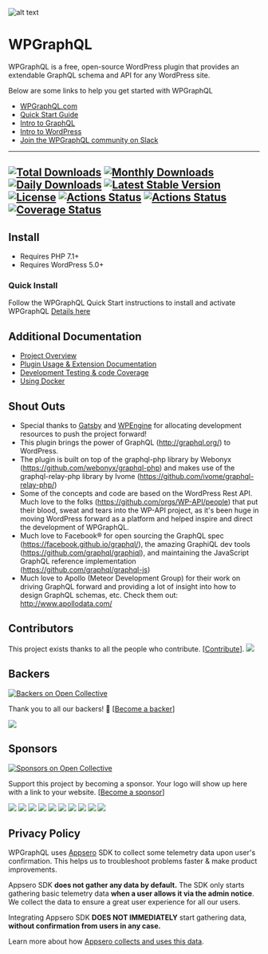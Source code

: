 ![alt text](./img/logo.png "WPGraphQL Logo")

# WPGraphQL

WPGraphQL is a free, open-source WordPress plugin that provides an extendable GraphQL schema and API for any WordPress site.

Below are some links to help you get started with WPGraphQL

- <a href="https://www.wpgraphql.com" target="_blank">WPGraphQL.com</a>
- <a href="https://wpgraphql.com/docs/quick-start" target="_blank">Quick Start Guide</a>
- <a href="https://wpgraphql.com/docs/intro-to-graphql" target="_blank">Intro to GraphQL</a>
- <a href="https://wpgraphql.com/docs/intro-to-wordpress" target="_blank">Intro to WordPress</a>
- <a href="https://join.slack.com/t/wp-graphql/shared_invite/zt-3vloo60z-PpJV2PFIwEathWDOxCTTLA" target="_blank">Join the WPGraphQL community on Slack</a>

-----

[![Total Downloads](https://poser.pugx.org/wp-graphql/wp-graphql/downloads)](https://packagist.org/packages/wp-graphql/wp-graphql)
[![Monthly Downloads](https://poser.pugx.org/wp-graphql/wp-graphql/d/monthly)](https://packagist.org/packages/wp-graphql/wp-graphql)
[![Daily Downloads](https://poser.pugx.org/wp-graphql/wp-graphql/d/daily)](https://packagist.org/packages/wp-graphql/wp-graphql)
[![Latest Stable Version](https://poser.pugx.org/wp-graphql/wp-graphql/v/stable)](https://packagist.org/packages/wp-graphql/wp-graphql)
[![License](https://poser.pugx.org/wp-graphql/wp-graphql/license)](https://packagist.org/packages/wp-graphql/wp-graphql)
[![Actions Status](https://github.com/wp-graphql/wp-graphql/workflows/Testing%20Integration/badge.svg)](https://github.com/wp-graphql/wp-graphql/actions?query=workflow%3A%22Testing+Integration%22) [![Actions Status](https://github.com/wp-graphql/wp-graphql/workflows/WordPress%20Coding%20Standards/badge.svg)](https://github.com/wp-graphql/wp-graphql/actions?query=workflow%3A%22WordPress+Coding+Standards%22)
[![Coverage Status](https://coveralls.io/repos/github/wp-graphql/wp-graphql/badge.svg)](https://coveralls.io/github/wp-graphql/wp-graphql)
-----

## Install

- Requires PHP 7.1+
- Requires WordPress 5.0+

### Quick Install

Follow the WPGraphQL Quick Start instructions to install and activate WPGraphQL
[Details here](https://wpgraphql.com/docs/quick-start/)

## Additional Documentation

- [Project Overview](https://www.wpgraphql.com/docs/introduction)
- [Plugin Usage & Extension Documentation](https://www.wpgraphql.com/docs/interacting-with-wpgraphql)
- [Development Testing & code Coverage](https://www.wpgraphql.com/docs/testing/#testing-locally-with-codeception)
- [Using Docker](https://www.wpgraphql.com/docs/testing/#testing-with-docker)

## Shout Outs

- Special thanks to [Gatsby](http://gatsbyjs.com) and [WPEngine](https://wpengine.com) for allocating development resources to push the project forward!
- This plugin brings the power of GraphQL (<http://graphql.org/>) to WordPress.
- The plugin is built on top of the graphql-php library by Webonyx (<https://github.com/webonyx/graphql-php>) and makes use
of the graphql-relay-php library by Ivome (<https://github.com/ivome/graphql-relay-php/>)
- Some of the concepts and code are based on the WordPress Rest API. Much love to the folks (<https://github.com/orgs/WP-API/people>)
that put their blood, sweat and tears into the WP-API project, as it's been huge in moving WordPress forward as a
platform and helped inspire and direct the development of WPGraphQL.
- Much love to Facebook® for open sourcing the GraphQL spec (<https://facebook.github.io/graphql/>), the amazing GraphiQL
dev tools (<https://github.com/graphql/graphiql>), and maintaining the JavaScript GraphQL reference
implementation (<https://github.com/graphql/graphql-js>)
- Much love to Apollo (Meteor Development Group) for their work on driving GraphQL forward and providing a lot of insight
into how to design GraphQL schemas, etc. Check them out: <http://www.apollodata.com/>

## Contributors

This project exists thanks to all the people who contribute. [[Contribute](.github/CONTRIBUTING.md)].
<a href="https://github.com/wp-graphql/wp-graphql/graphs/contributors"><img src="https://opencollective.com/wp-graphql/contributors.svg?width=890&button=false" /></a>

## Backers

[![Backers on Open Collective](https://opencollective.com/wp-graphql/backers/badge.svg)](#backers)

Thank you to all our backers! 🙏 [[Become a backer](https://opencollective.com/wp-graphql#backer)]

<a href="https://opencollective.com/wp-graphql#backers" target="_blank"><img src="https://opencollective.com/wp-graphql/backers.svg?width=890"></a>

## Sponsors

[![Sponsors on Open Collective](https://opencollective.com/wp-graphql/sponsors/badge.svg)](#sponsors)

Support this project by becoming a sponsor. Your logo will show up here with a link to your website. [[Become a sponsor](https://opencollective.com/wp-graphql#sponsor)]

<a href="https://opencollective.com/wp-graphql/sponsor/0/website" target="_blank"><img src="https://opencollective.com/wp-graphql/sponsor/0/avatar.svg"></a>
<a href="https://opencollective.com/wp-graphql/sponsor/1/website" target="_blank"><img src="https://opencollective.com/wp-graphql/sponsor/1/avatar.svg"></a>
<a href="https://opencollective.com/wp-graphql/sponsor/2/website" target="_blank"><img src="https://opencollective.com/wp-graphql/sponsor/2/avatar.svg"></a>
<a href="https://opencollective.com/wp-graphql/sponsor/3/website" target="_blank"><img src="https://opencollective.com/wp-graphql/sponsor/3/avatar.svg"></a>
<a href="https://opencollective.com/wp-graphql/sponsor/4/website" target="_blank"><img src="https://opencollective.com/wp-graphql/sponsor/4/avatar.svg"></a>
<a href="https://opencollective.com/wp-graphql/sponsor/5/website" target="_blank"><img src="https://opencollective.com/wp-graphql/sponsor/5/avatar.svg"></a>
<a href="https://opencollective.com/wp-graphql/sponsor/6/website" target="_blank"><img src="https://opencollective.com/wp-graphql/sponsor/6/avatar.svg"></a>
<a href="https://opencollective.com/wp-graphql/sponsor/7/website" target="_blank"><img src="https://opencollective.com/wp-graphql/sponsor/7/avatar.svg"></a>
<a href="https://opencollective.com/wp-graphql/sponsor/8/website" target="_blank"><img src="https://opencollective.com/wp-graphql/sponsor/8/avatar.svg"></a>
<a href="https://opencollective.com/wp-graphql/sponsor/9/website" target="_blank"><img src="https://opencollective.com/wp-graphql/sponsor/9/avatar.svg"></a>

## Privacy Policy

WPGraphQL uses [Appsero](https://appsero.com) SDK to collect some telemetry data upon user's confirmation. This helps us to troubleshoot problems faster & make product improvements.

Appsero SDK **does not gather any data by default.** The SDK only starts gathering basic telemetry data **when a user allows it via the admin notice**. We collect the data to ensure a great user experience for all our users.

Integrating Appsero SDK **DOES NOT IMMEDIATELY** start gathering data, **without confirmation from users in any case.**

Learn more about how [Appsero collects and uses this data](https://appsero.com/privacy-policy/).
